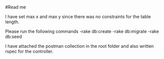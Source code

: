 #Read me 


 I have set max x and max y since there was no constraints for the table length.

 Please run the following commands
 -rake db:create
 -rake db:migrate
 -rake db:seed

 I have attached the postman collection in the root folder and also written rspec for the controller.